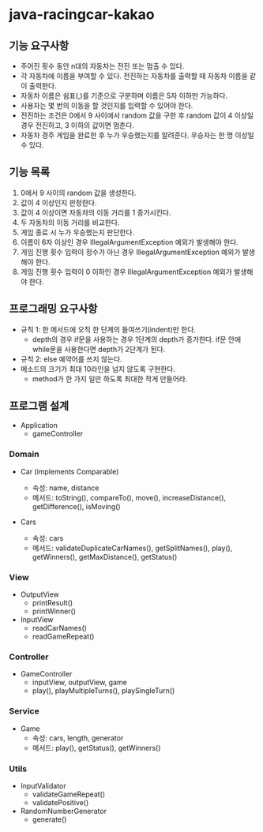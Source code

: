 # java-racingcar-kakao

## 기능 요구사항
- 주어진 횟수 동안 n대의 자동차는 전진 또는 멈출 수 있다.
- 각 자동차에 이름을 부여할 수 있다. 전진하는 자동차를 출력할 때 자동차 이름을 같이 출력한다.
- 자동차 이름은 쉼표(,)를 기준으로 구분하며 이름은 5자 이하만 가능하다.
- 사용자는 몇 번의 이동을 할 것인지를 입력할 수 있어야 한다.
- 전진하는 조건은 0에서 9 사이에서 random 값을 구한 후 random 값이 4 이상일 경우 전진하고, 3 이하의 값이면 멈춘다.
- 자동차 경주 게임을 완료한 후 누가 우승했는지를 알려준다. 우승자는 한 명 이상일 수 있다.


## 기능 목록
1. 0에서 9 사이의 random 값을 생성한다.
2. 값이 4 이상인지 판정한다.
3. 값이 4 이상이면 자동차의 이동 거리를 1 증가시킨다.
4. 두 자동차의 이동 거리를 비교한다.
5. 게임 종료 시 누가 우승했는지 판단한다.
6. 이름이 6자 이상인 경우 IllegalArgumentException 예외가 발생해야 한다.
7. 게임 진행 횟수 입력이 정수가 아닌 경우 IllegalArgumentException 예외가 발생해야 한다. 
8. 게임 진행 횟수 입력이 0 이하인 경우 IllegalArgumentException 예외가 발생해야 한다.


## 프로그래밍 요구사항
- 규칙 1: 한 메서드에 오직 한 단계의 들여쓰기(indent)만 한다.
  - depth의 경우 if문을 사용하는 경우 1단계의 depth가 증가한다. if문 안에 while문을 사용한다면 depth가 2단계가 된다.
- 규칙 2: else 예약어를 쓰지 않는다.
- 메소드의 크기가 최대 10라인을 넘지 않도록 구현한다. 
  - method가 한 가지 일만 하도록 최대한 작게 만들어라.

## 프로그램 설계
- Application
  - gameController

### Domain
- Car (implements Comparable)
  - 속성: name, distance
  - 메서드: toString(), compareTo(), move(), increaseDistance(), getDifference(), isMoving()

- Cars
  - 속성: cars
  - 메서드: validateDuplicateCarNames(), getSplitNames(), play(), getWinners(), getMaxDistance(), getStatus()

### View
- OutputView
  - printResult()
  - printWinner()
- InputView
  - readCarNames()
  - readGameRepeat()

### Controller
- GameController
  - inputView, outputView, game
  - play(), playMultipleTurns(), playSingleTurn()

### Service
- Game
  - 속성: cars, length, generator
  - 메서드: play(), getStatus(), getWinners()

### Utils
- InputValidator
  - validateGameRepeat()
  - validatePositive()
- RandomNumberGenerator
  - generate()


  

